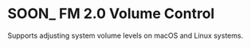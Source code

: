# SOON\_ FM 2.0 Volume Control

Supports adjusting system volume levels on macOS and Linux systems.
